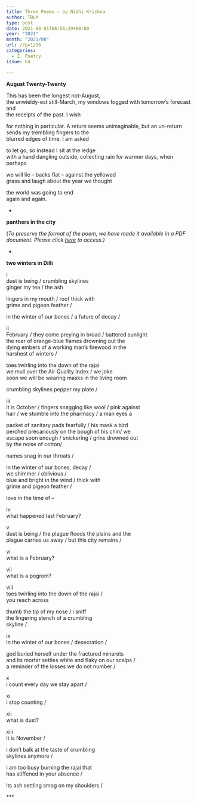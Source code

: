```yaml
---
title: Three Poems – by Nidhi Krishna
author: TBLM
type: post
date: 2021-08-01T06:56:29+00:00
year: "2021"
month: "2021/08"
url: /?p=1296
categories:
  - 2. Poetry
issue: E4

---
```

**August Twenty-Twenty**

This has been the longest not-August,  
the unwieldy-est still-March, my windows fogged with tomorrow’s forecast and  
the receipts of the past. I wish

for nothing in particular. A return seems unimaginable, but an un-return sends my trembling fingers to the  
blurred edges of time. I am asked

to let go, so instead I sit at the ledge  
with a hand dangling outside, collecting rain for warmer days, when perhaps

we will lie – backs flat – against the yellowed  
grass and laugh about the year we thought

the world was going to end  
again and again.

*

**panthers in the city**

(_To preserve the format of the poem, we have made it available in a PDF document._ __Please click_ [here][1] _to access.)__

*

**two winters in Dilli**

i  
dust is being / crumbling skylines  
ginger my tea / the ash

lingers in my mouth / roof thick with  
grime and pigeon feather /

in the winter of our bones / a future of decay /

ii  
February / they come preying in broad / battered sunlight  
the roar of orange-blue flames drowning out the  
dying embers of a working man’s firewood in the  
harshest of winters /

toes twirling into the down of the rajai  
we mull over the Air Quality Index / we joke  
soon we will be wearing masks in the living room

crumbling skylines pepper my plate /

iii  
it is October / fingers snagging like wool / pink against  
hair / we stumble into the pharmacy / a man eyes a

packet of sanitary pads fearfully / his mask a bird  
perched precariously on the bough of his chin/ we  
escape soon enough / snickering / grins drowned out  
by the noise of cotton/

names snag in our throats /

in the winter of our bones, decay /  
we shimmer / oblivious /  
blue and bright in the wind / thick with  
grime and pigeon feather /

love in the time of –

iv  
what happened last February?

v  
dust is being / the plague floods the plains and the  
plague carries us away / but this city remains /

vi  
what is a February?

vii  
what is a pogrom?

viii  
toes twirling into the down of the rajai /  
you reach across

thumb the tip of my nose / i sniff  
the lingering stench of a crumbling  
skyline /

ix  
in the winter of our bones / desecration /

god buried herself under the fractured minarets  
and its mortar settles white and flaky on our scalps /  
a reminder of the losses we do not number /

x  
i count every day we stay apart /

xi  
i stop counting /

xii  
what is dust?

xiii  
it is November /

i don’t balk at the taste of crumbling  
skylines anymore /

i am too busy burning the rajai that  
has stiffened in your absence /

its ash settling smog on my shoulders /

\***

 [1]: http://bombayliterarymagazine.com/wp-content/uploads/2021/08/panthers-in-the-city-Nidhi-Krishna.docx.pdf
